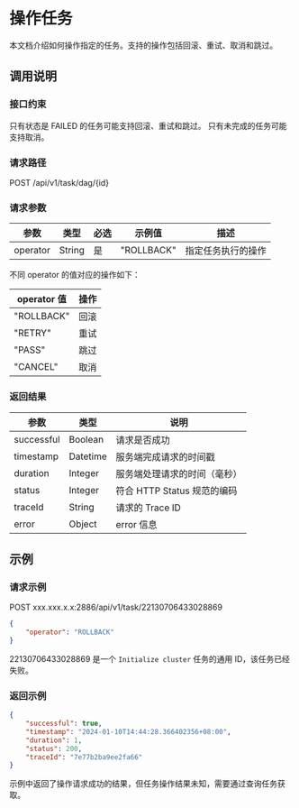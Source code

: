 # 操作任务

本文档介绍如何操作指定的任务。支持的操作包括回滚、重试、取消和跳过。

## 调用说明

### 接口约束

只有状态是 FAILED 的任务可能支持回滚、重试和跳过。
只有未完成的任务可能支持取消。

### 请求路径

POST /api/v1/task/dag/{id}

### 请求参数

| 参数 | 类型 | 必选 | 示例值 | 描述 |
| --- | --- | --- | --- | --- |
| operator | String | 是 | "ROLLBACK" | 指定任务执行的操作 |

不同 operator 的值对应的操作如下：

| operator 值 | 操作 |
| --- | --- |
| "ROLLBACK" | 回滚 |
| "RETRY" | 重试 |
| "PASS" | 跳过 |
| "CANCEL" | 取消 |

### 返回结果

| 参数 | 类型 | 说明 |
| --- | --- | --- |
| successful | Boolean | 请求是否成功 |
| timestamp | Datetime | 服务端完成请求的时间戳 |
| duration | Integer | 服务端处理请求的时间（毫秒） |
| status | Integer | 符合 HTTP Status 规范的编码 |
| traceId | String | 请求的 Trace ID |
| error | Object | error 信息 |

## 示例

### 请求示例

POST xxx.xxx.x.x:2886/api/v1/task/22130706433028869

```json
{
    "operator": "ROLLBACK"
}
```

22130706433028869 是一个 `Initialize cluster` 任务的通用 ID，该任务已经失败。

### 返回示例

```json
{
    "successful": true,
    "timestamp": "2024-01-10T14:44:28.366402356+08:00",
    "duration": 1,
    "status": 200,
    "traceId": "7e77b2ba9ee2fa66"
}
```

示例中返回了操作请求成功的结果，但任务操作结果未知，需要通过查询任务获取。
